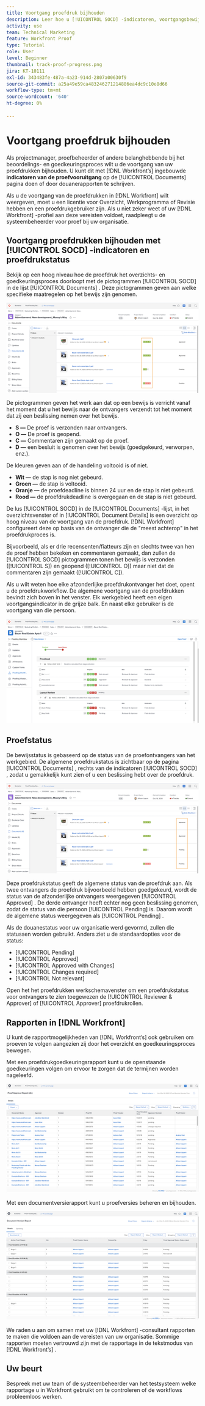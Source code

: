 ```yaml
---
title: Voortgang proefdruk bijhouden
description: Leer hoe u [!UICONTROL SOCD] -indicatoren, voortgangsbewijzen en rapporten kunt gebruiken om de voortgang van een proefdruk in  [!DNL  Workfront] bij te houden.
activity: use
team: Technical Marketing
feature: Workfront Proof
type: Tutorial
role: User
level: Beginner
thumbnail: track-proof-progress.png
jira: KT-10111
exl-id: 343483fe-487a-4a23-914d-2807a00630f9
source-git-commit: a25a49e59ca483246271214886ea4dc9c10e8d66
workflow-type: tm+mt
source-wordcount: '640'
ht-degree: 0%

---
```


# Voortgang proefdruk bijhouden

Als projectmanager, proefbeheerder of andere belanghebbende bij het beoordelings- en goedkeuringsproces wilt u de voortgang van uw proefdrukken bijhouden. U kunt dit met [!DNL Workfront’s] ingebouwde **indicatoren van de proefvooruitgang** op de [!UICONTROL Documents] pagina doen of door douanerapporten te schrijven.

Als u de voortgang van de proefdrukken in [!DNL Workfront] wilt weergeven, moet u een licentie voor Overzicht, Werkprogramma of Revisie hebben en een proefdrukgebruiker zijn. Als u niet zeker weet of uw [!DNL Workfront] -profiel aan deze vereisten voldoet, raadpleegt u de systeembeheerder voor proef bij uw organisatie.

## Voortgang proefdrukken bijhouden met [!UICONTROL SOCD] -indicatoren en proefdrukstatus

Bekijk op een hoog niveau hoe de proefdruk het overzichts- en goedkeuringsproces doorloopt met de pictogrammen [!UICONTROL SOCD] in de lijst [!UICONTROL Documents] . Deze pictogrammen geven aan welke specifieke maatregelen op het bewijs zijn genomen.

![ een beeld van de [!UICONTROL Documents] lijst in een [!DNL  Workfront] project met de [!UICONTROL SOCD] benadrukte pictogrammen.](assets/manage-proofs-socd.png)

De pictogrammen geven het werk aan dat op een bewijs is verricht vanaf het moment dat u het bewijs naar de ontvangers verzendt tot het moment dat zij een beslissing nemen over het bewijs.

* **S —** De proef is verzonden naar ontvangers.
* **O —** De proef is geopend.
* **C —** Commentaren zijn gemaakt op de proef.
* **D —** een besluit is genomen over het bewijs (goedgekeurd, verworpen, enz.).

De kleuren geven aan of de handeling voltooid is of niet.

* **Wit —** de stap is nog niet gebeurd.
* **Groen —** de stap is voltooid.
* **Oranje —** de proefdeadline is binnen 24 uur en de stap is niet gebeurd.
* **Rood —** de proefdrukdeadline is overgegaan en de stap is niet gebeurd.

De lus [!UICONTROL SOCD] in de [!UICONTROL Documents] -lijst, in het overzichtsvenster of in [!UICONTROL Document Details] is een overzicht op hoog niveau van de voortgang van de proefdruk. [!DNL Workfront] configureert deze op basis van de ontvanger die de &quot;meest achterop&quot; in het proefdrukproces is.

Bijvoorbeeld, als er drie recensenten/fiatteurs zijn en slechts twee van hen de proef hebben bekeken en commentaren gemaakt, dan zullen de [!UICONTROL SOCD] pictogrammen tonen het bewijs is verzonden ([!UICONTROL S]) en geopend ([!UICONTROL O]) maar niet dat de commentaren zijn gemaakt ([!UICONTROL C]).

Als u wilt weten hoe elke afzonderlijke proefdrukontvanger het doet, opent u de proefdrukworkflow. De algemene voortgang van de proefdrukken bevindt zich boven in het venster. Elk werkgebied heeft een eigen voortgangsindicator in de grijze balk.  En naast elke gebruiker is de voortgang van die persoon.

![ een beeld van de [!UICONTROL Proofing Workflow] sectie van een document.](assets/manage-proofs-socd-in-proofing-workflow-window.png)

## Proefstatus

De bewijsstatus is gebaseerd op de status van de proefontvangers van het werkgebied. De algemene proefdrukstatus is zichtbaar op de pagina [!UICONTROL Documents] , rechts van de indicatoren [!UICONTROL SOCD] , zodat u gemakkelijk kunt zien of u een beslissing hebt over de proefdruk.

![ een beeld van de [!UICONTROL Documents] lijst in een [!DNL  Workfront] project met de algemene benadrukte proefdrukstatus.](assets/manage-proofs-overall-status.png)

Deze proefdrukstatus geeft de algemene status van de proefdruk aan. Als twee ontvangers de proefdruk bijvoorbeeld hebben goedgekeurd, wordt de status van de afzonderlijke ontvangers weergegeven [!UICONTROL Approved] . De derde ontvanger heeft echter nog geen beslissing genomen, zodat de status van die persoon [!UICONTROL Pending] is. Daarom wordt de algemene status weergegeven als [!UICONTROL Pending] .

Als de douanestatus voor uw organisatie werd gevormd, zullen die statussen worden gebruikt. Anders ziet u de standaardopties voor de status:

* [!UICONTROL Pending]
* [!UICONTROL Approved]
* [!UICONTROL Approved with Changes]
* [!UICONTROL Changes required]
* [!UICONTROL Not relevant]

Open het het proefdrukken werkschemavenster om een proefdrukstatus voor ontvangers te zien toegewezen de [!UICONTROL Reviewer & Approver] of [!UICONTROL Approver] proefdrukrollen.

## Rapporten in [!DNL Workfront]

U kunt de rapportmogelijkheden van [!DNL Workfront’s] ook gebruiken om proeven te volgen aangezien zij door het overzicht en goedkeuringsproces bewegen.

Met een proefdrukgoedkeuringsrapport kunt u de openstaande goedkeuringen volgen om ervoor te zorgen dat de termijnen worden nageleefd.

![ een beeld van een rapport van de proefgoedkeuring in [!DNL  Workfront].](assets/proof-approval-report.png)

Met een documentversierapport kunt u proefversies beheren en bijhouden.

![ een beeld van een rapport van de documentversie in [!DNL  Workfront].](assets/document-version-report.png)

We raden u aan om samen met uw [!DNL Workfront] -consultant rapporten te maken die voldoen aan de vereisten van uw organisatie. Sommige rapporten moeten vertrouwd zijn met de rapportage in de tekstmodus van [!DNL Workfront’s] .

## Uw beurt

Bespreek met uw team of de systeembeheerder van het testsysteem welke rapportage u in Workfront gebruikt om te controleren of de workflows probleemloos werken.

<!--
### Learn more
* Learn to create reports in [!DNL Workfront] with the Basic Report Creation course.
* View progress and status of a proof
* View activity on a proof within [!DNL Workfront]
-->
